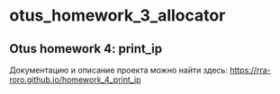 # otus_homework_3_allocator
<h2>Otus homework 4: print_ip</h2>
    
Документацию и описание проекта можно найти здесь:
https://rra-roro.github.io/homework_4_print_ip
